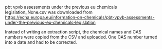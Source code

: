pbt vpvb assessments under the previous eu chemicals legislation_None.csv was downloaded from https://echa.europa.eu/information-on-chemicals/pbt-vpvb-assessments-under-the-previous-eu-chemicals-legislation

Instead of writing an extraction script, the chemical names and CAS numbers were copied from the CSV and uploaded. One CAS number turned into a date and had to be corrected.
